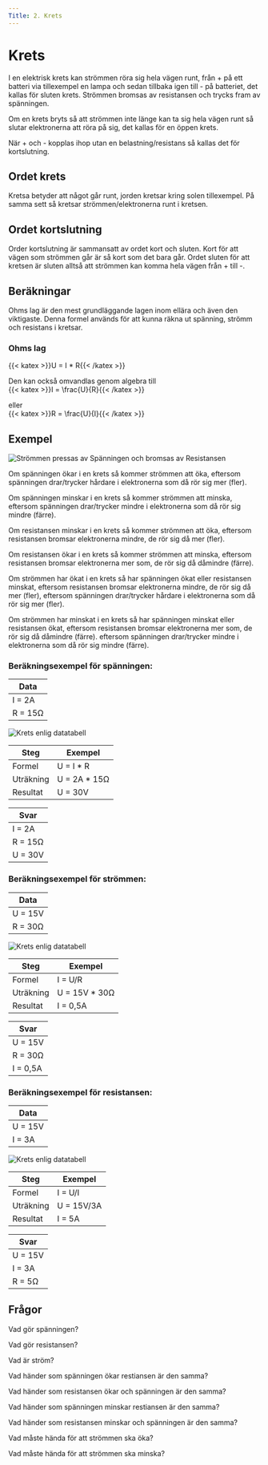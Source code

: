 ```yaml
---
Title: 2. Krets
---
```

# Krets
I en elektrisk krets kan strömmen röra sig hela vägen runt, från + på ett batteri via tillexempel en lampa och sedan tillbaka igen till - på batteriet, det kallas för sluten krets. Strömmen bromsas av resistansen och trycks fram av spänningen.

Om en krets bryts så att strömmen inte länge kan ta sig hela vägen runt så slutar elektronerna att röra på sig, det kallas för en öppen krets.

När + och - kopplas ihop utan en belastning/resistans så kallas det för kortslutning.

## Ordet krets
Kretsa betyder att något går runt, jorden kretsar kring solen tillexempel.
På samma sett så kretsar strömmen/elektronerna runt i kretsen.

## Ordet kortslutning
Order kortslutning är sammansatt av ordet kort och sluten. Kort för att vägen som strömmen går är så kort som det bara går. Ordet sluten för att kretsen är sluten alltså att strömmen kan komma hela vägen från + till -.

## Beräkningar
Ohms lag är den mest grundläggande lagen inom ellära och även den viktigaste.
Denna formel används för att kunna räkna ut spänning, strömm och resistans 
i kretsar.

### Ohms lag
{{< katex >}}U = I * R{{< /katex >}} 

Den kan också omvandlas genom algebra till  
{{< katex >}}I = \frac{U}{R}{{< /katex >}}

eller  
{{< katex >}}R = \frac{U}{I}{{< /katex >}}

## Exempel

![ Strömmen pressas av Spänningen och bromsas av Resistansen ](/Ohms-law.jpeg)

Om spänningen ökar i en krets så kommer strömmen att öka, 
eftersom spänningen drar/trycker hårdare i elektronerna som då rör sig mer (fler).

Om spänningen minskar i en krets så kommer strömmen att minska, 
eftersom spänningen drar/trycker mindre i elektronerna som då rör sig mindre (färre).

Om resistansen minskar i en krets så kommer strömmen att öka, 
eftersom resistansen bromsar elektronerna mindre, de rör sig då mer (fler).

Om resistansen ökar i en krets så kommer strömmen att minska,
eftersom resistansen bromsar elektronerna mer som, de rör sig då dåmindre (färre).

Om strömmen har ökat i en krets så har spänningen ökat eller resistansen minskat,
eftersom resistansen bromsar elektronerna mindre, de rör sig då mer (fler),
eftersom spänningen drar/trycker hårdare i elektronerna som då rör sig mer (fler).

Om strömmen har minskat i en krets så har spänningen minskat eller resistansen ökat,
eftersom resistansen bromsar elektronerna mer som, de rör sig då dåmindre (färre).
eftersom spänningen drar/trycker mindre i elektronerna som då rör sig mindre (färre).

### Beräkningsexempel för spänningen:

| Data       |
| ---------- |
| I = 2A     | 
| R = 15Ω    | 

![ Krets enlig datatabell ](/ohmslaw1.png)

| Steg      | Exempel      |
| --------- | ------------ |
| Formel    | U = I * R    |
| Uträkning | U = 2A * 15Ω |
| Resultat  | U = 30V      |

| Svar       |
| ---------- |
| I = 2A     | 
| R = 15Ω    | 
| U = 30V    | 

### Beräkningsexempel för strömmen:

| Data       |
| ---------- |
| U = 15V    | 
| R = 30Ω    | 

![ Krets enlig datatabell ](/ohmslaw2.png)

| Steg       | Exempel       |
| ---------- | ------------- |
| Formel     | I = U/R       |
| Uträkning  | U = 15V * 30Ω |
| Resultat   | I = 0,5A      |

| Svar       |
| ---------- |
| U = 15V    | 
| R = 30Ω    | 
| I = 0,5A   | 

### Beräkningsexempel för resistansen:

| Data       |
| ---------- |
| U = 15V    | 
| I = 3A     | 

![ Krets enlig datatabell ](/ohmslaw2.png)

| Steg      | Exempel      |
| --------- | ------------ |
| Formel    | I = U/I      |
| Uträkning | U = 15V/3A   |
| Resultat  | I = 5A       |

| Svar      |
| ---------- |
| U = 15V    |
| I = 3A     | 
| R = 5Ω     |

## Frågor

Vad gör spänningen?

Vad gör resistansen?

Vad är ström?

Vad händer som spänningen ökar restiansen är den samma?

Vad händer som resistansen ökar och spänningen är den samma?

Vad händer som spänningen minskar restiansen är den samma?

Vad händer som resistansen minskar och spänningen är den samma?

Vad måste hända för att strömmen ska öka?

Vad måste hända för att strömmen ska minska?

